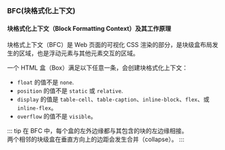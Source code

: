 ### BFC(块格式化上下文)

#### 块格式化上下文（Block Formatting Context）及其工作原理

块格式上下文（BFC）是 Web 页面的可视化 CSS 渲染的部分，是块级盒布局发生的区域，也是浮动元素与其他元素交互的区域。

一个 HTML 盒（Box）满足以下任意一条，会创建块格式化上下文：

* `float` 的值不是 `none`.
* `position` 的值不是 `static` 或 `relative`.
* `display` 的值是 `table-cell`、`table-caption`、`inline-block`、`flex`、或`inline-flex`。
* `overflow` 的值不是 `visible`。

::: tip
在 BFC 中，每个盒的左外边缘都与其包含的块的左边缘相接。  
两个相邻的块级盒在垂直方向上的边距会发生合并（collapse）。
:::
